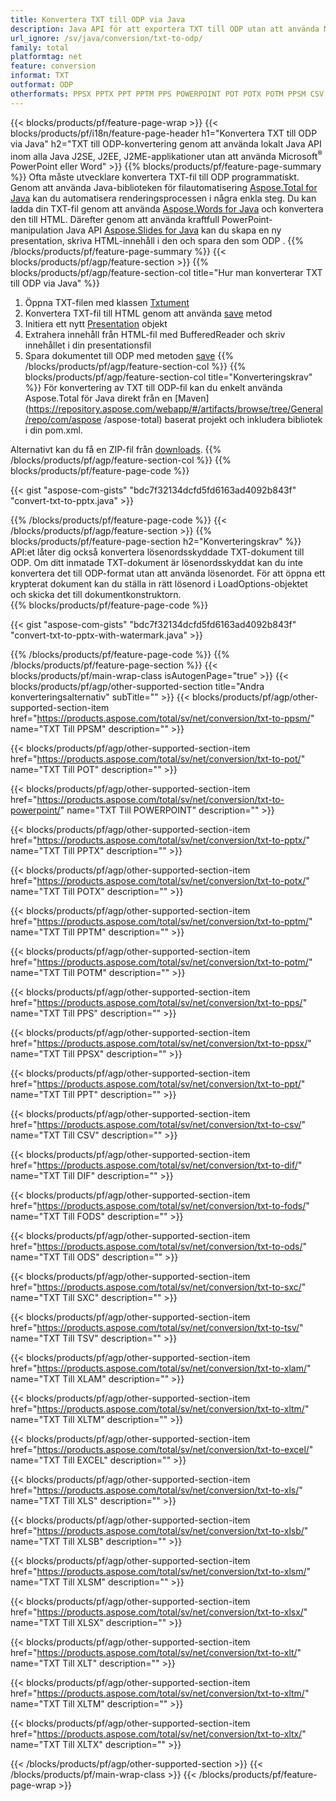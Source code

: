 ```yaml
---
title: Konvertera TXT till ODP via Java
description: Java API för att exportera TXT till ODP utan att använda Microsoft Word eller PowerPoint
url_ignore: /sv/java/conversion/txt-to-odp/
family: total
platformtag: net
feature: conversion
informat: TXT
outformat: ODP
otherformats: PPSX PPTX PPT PPTM PPS POWERPOINT POT POTX POTM PPSM CSV DIF FODS ODS SXC TSV XLAM XLTM EXCEL XLS XLSB XLSM XLSX XLT XLTM XLTX
---
```

{{< blocks/products/pf/feature-page-wrap >}}
{{< blocks/products/pf/i18n/feature-page-header h1="Konvertera TXT till ODP via Java" h2="TXT till ODP-konvertering genom att använda lokalt Java API inom alla Java J2SE, J2EE, J2ME-applikationer utan att använda Microsoft<sup>&reg;</sup> PowerPoint eller Word" >}}
{{% blocks/products/pf/feature-page-summary %}}
Ofta måste utvecklare konvertera TXT-fil till ODP programmatiskt. Genom att använda Java-biblioteken för filautomatisering [Aspose.Total for Java](https://products.aspose.com/total/java/) kan du automatisera renderingsprocessen i några enkla steg. Du kan ladda din TXT-fil genom att använda [Aspose.Words for Java](https://products.aspose.com/words/java/) och konvertera den till HTML. Därefter genom att använda kraftfull PowerPoint-manipulation Java API [Aspose.Slides for Java](https://products.aspose.com/slides/java/) kan du skapa en ny presentation, skriva HTML-innehåll i den och spara den som ODP .
{{% /blocks/products/pf/feature-page-summary  %}}
{{< blocks/products/pf/agp/feature-section >}}
{{% blocks/products/pf/agp/feature-section-col title="Hur man konverterar TXT till ODP via Java" %}}
1. Öppna TXT-filen med klassen [Txtument](https://apireference.aspose.com/words/java/com.aspose.words/Txtument)
2. Konvertera TXT-fil till HTML genom att använda [save](https://apireference.aspose.com/words/java/com.aspose.words/Txtument#save(java.lang.String,com.aspose.words.SaveOptions)) metod
3. Initiera ett nytt [Presentation](https://apireference.aspose.com/slides/java/com.aspose.slides/Presentation) objekt
5. Extrahera innehåll från HTML-fil med BufferedReader och skriv innehållet i din presentationsfil
6. Spara dokumentet till ODP med metoden [save](https://apireference.aspose.com/slides/java/com.aspose.slides/Presentation#save-java.io.OutputStream-int-)
{{% /blocks/products/pf/agp/feature-section-col %}}
{{% blocks/products/pf/agp/feature-section-col title="Konverteringskrav" %}}
För konvertering av TXT till ODP-fil kan du enkelt använda Aspose.Total för Java direkt från en [Maven](https://repository.aspose.com/webapp/#/artifacts/browse/tree/General/repo/com/aspose /aspose-total) baserat projekt och inkludera bibliotek i din pom.xml.

Alternativt kan du få en ZIP-fil från [downloads](https://downloads.aspose.com/total/java).
{{% /blocks/products/pf/agp/feature-section-col %}}
{{% blocks/products/pf/feature-page-code %}}

{{< gist "aspose-com-gists" "bdc7f32134dcfd5fd6163ad4092b843f" "convert-txt-to-pptx.java" >}}


{{% /blocks/products/pf/feature-page-code %}}
{{< /blocks/products/pf/agp/feature-section >}}
{{% blocks/products/pf/feature-page-section  h2="Konverteringskrav" %}}
API:et låter dig också konvertera lösenordsskyddade TXT-dokument till ODP. Om ditt inmatade TXT-dokument är lösenordsskyddat kan du inte konvertera det till ODP-format utan att använda lösenordet. För att öppna ett krypterat dokument kan du ställa in rätt lösenord i LoadOptions-objektet och skicka det till dokumentkonstruktorn.  
{{% blocks/products/pf/feature-page-code %}}

{{< gist "aspose-com-gists" "bdc7f32134dcfd5fd6163ad4092b843f" "convert-txt-to-pptx-with-watermark.java" >}}

{{% /blocks/products/pf/feature-page-code  %}}
{{% /blocks/products/pf/feature-page-section %}}
{{< blocks/products/pf/main-wrap-class isAutogenPage="true" >}}
{{< blocks/products/pf/agp/other-supported-section title="Andra konverteringsalternativ" subTitle="" >}}
{{< blocks/products/pf/agp/other-supported-section-item href="https://products.aspose.com/total/sv/net/conversion/txt-to-ppsm/" name="TXT Till PPSM" description="" >}}

{{< blocks/products/pf/agp/other-supported-section-item href="https://products.aspose.com/total/sv/net/conversion/txt-to-pot/" name="TXT Till POT" description="" >}}

{{< blocks/products/pf/agp/other-supported-section-item href="https://products.aspose.com/total/sv/net/conversion/txt-to-powerpoint/" name="TXT Till POWERPOINT" description="" >}}

{{< blocks/products/pf/agp/other-supported-section-item href="https://products.aspose.com/total/sv/net/conversion/txt-to-pptx/" name="TXT Till PPTX" description="" >}}

{{< blocks/products/pf/agp/other-supported-section-item href="https://products.aspose.com/total/sv/net/conversion/txt-to-potx/" name="TXT Till POTX" description="" >}}

{{< blocks/products/pf/agp/other-supported-section-item href="https://products.aspose.com/total/sv/net/conversion/txt-to-pptm/" name="TXT Till PPTM" description="" >}}

{{< blocks/products/pf/agp/other-supported-section-item href="https://products.aspose.com/total/sv/net/conversion/txt-to-potm/" name="TXT Till POTM" description="" >}}

{{< blocks/products/pf/agp/other-supported-section-item href="https://products.aspose.com/total/sv/net/conversion/txt-to-pps/" name="TXT Till PPS" description="" >}}

{{< blocks/products/pf/agp/other-supported-section-item href="https://products.aspose.com/total/sv/net/conversion/txt-to-ppsx/" name="TXT Till PPSX" description="" >}}

{{< blocks/products/pf/agp/other-supported-section-item href="https://products.aspose.com/total/sv/net/conversion/txt-to-ppt/" name="TXT Till PPT" description="" >}}

{{< blocks/products/pf/agp/other-supported-section-item href="https://products.aspose.com/total/sv/net/conversion/txt-to-csv/" name="TXT Till CSV" description="" >}}

{{< blocks/products/pf/agp/other-supported-section-item href="https://products.aspose.com/total/sv/net/conversion/txt-to-dif/" name="TXT Till DIF" description="" >}}

{{< blocks/products/pf/agp/other-supported-section-item href="https://products.aspose.com/total/sv/net/conversion/txt-to-fods/" name="TXT Till FODS" description="" >}}

{{< blocks/products/pf/agp/other-supported-section-item href="https://products.aspose.com/total/sv/net/conversion/txt-to-ods/" name="TXT Till ODS" description="" >}}

{{< blocks/products/pf/agp/other-supported-section-item href="https://products.aspose.com/total/sv/net/conversion/txt-to-sxc/" name="TXT Till SXC" description="" >}}

{{< blocks/products/pf/agp/other-supported-section-item href="https://products.aspose.com/total/sv/net/conversion/txt-to-tsv/" name="TXT Till TSV" description="" >}}

{{< blocks/products/pf/agp/other-supported-section-item href="https://products.aspose.com/total/sv/net/conversion/txt-to-xlam/" name="TXT Till XLAM" description="" >}}

{{< blocks/products/pf/agp/other-supported-section-item href="https://products.aspose.com/total/sv/net/conversion/txt-to-xltm/" name="TXT Till XLTM" description="" >}}

{{< blocks/products/pf/agp/other-supported-section-item href="https://products.aspose.com/total/sv/net/conversion/txt-to-excel/" name="TXT Till EXCEL" description="" >}}

{{< blocks/products/pf/agp/other-supported-section-item href="https://products.aspose.com/total/sv/net/conversion/txt-to-xls/" name="TXT Till XLS" description="" >}}

{{< blocks/products/pf/agp/other-supported-section-item href="https://products.aspose.com/total/sv/net/conversion/txt-to-xlsb/" name="TXT Till XLSB" description="" >}}

{{< blocks/products/pf/agp/other-supported-section-item href="https://products.aspose.com/total/sv/net/conversion/txt-to-xlsm/" name="TXT Till XLSM" description="" >}}

{{< blocks/products/pf/agp/other-supported-section-item href="https://products.aspose.com/total/sv/net/conversion/txt-to-xlsx/" name="TXT Till XLSX" description="" >}}

{{< blocks/products/pf/agp/other-supported-section-item href="https://products.aspose.com/total/sv/net/conversion/txt-to-xlt/" name="TXT Till XLT" description="" >}}

{{< blocks/products/pf/agp/other-supported-section-item href="https://products.aspose.com/total/sv/net/conversion/txt-to-xltm/" name="TXT Till XLTM" description="" >}}

{{< blocks/products/pf/agp/other-supported-section-item href="https://products.aspose.com/total/sv/net/conversion/txt-to-xltx/" name="TXT Till XLTX" description="" >}}


{{< /blocks/products/pf/agp/other-supported-section >}}
{{< /blocks/products/pf/main-wrap-class >}}
{{< /blocks/products/pf/feature-page-wrap >}}